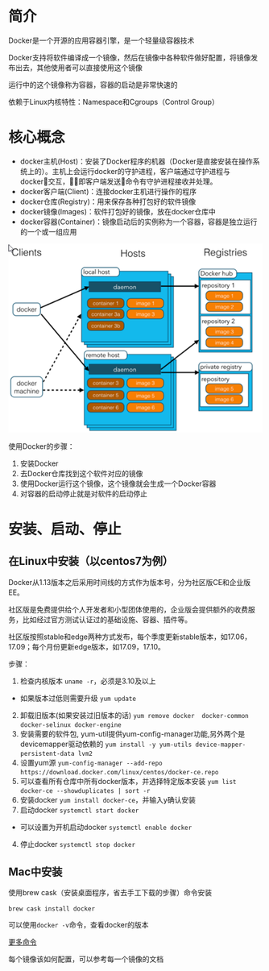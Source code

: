 # 简介

Docker是一个开源的应用容器引擎，是一个轻量级容器技术

Docker支持将软件编译成一个镜像，然后在镜像中各种软件做好配置，将镜像发布出去，其他使用者可以直接使用这个镜像

运行中的这个镜像称为容器，容器的启动是非常快速的

依赖于Linux内核特性：Namespace和Cgroups（Control Group）

# 核心概念

- docker主机(Host)：安装了Docker程序的机器（Docker是直接安装在操作系统上的）。主机上会运行docker的守护进程，客户端通过守护进程与docker交互，即客户端发送命令有守护进程接收并处理。
- docker客户端(Client)：连接docker主机进行操作的程序
- docker仓库(Registry)：用来保存各种打包好的软件镜像
- docker镜像(Images)：软件打包好的镜像，放在docker仓库中
- docker容器(Container)：镜像启动后的实例称为一个容器，容器是独立运行的一个或一组应用

![docker使用步骤](images/docker使用步骤.png)

使用Docker的步骤：

1. 安装Docker
2. 去Docker仓库找到这个软件对应的镜像
3. 使用Docker运行这个镜像，这个镜像就会生成一个Docker容器
4. 对容器的启动停止就是对软件的启动停止

# 安装、启动、停止

## 在Linux中安装（以centos7为例）

Docker从1.13版本之后采用时间线的方式作为版本号，分为社区版CE和企业版EE。

社区版是免费提供给个人开发者和小型团体使用的，企业版会提供额外的收费服务，比如经过官方测试认证过的基础设施、容器、插件等。

社区版按照stable和edge两种方式发布，每个季度更新stable版本，如17.06，17.09；每个月份更新edge版本，如17.09，17.10。

步骤：

1. 检查内核版本 `uname -r`，必须是3.10及以上
  - 如果版本过低则需要升级 `yum update`
2. 卸载旧版本(如果安装过旧版本的话) `yum remove docker  docker-common docker-selinux docker-engine`
3. 安装需要的软件包, yum-util提供yum-config-manager功能,另外两个是devicemapper驱动依赖的 `yum install -y yum-utils device-mapper-persistent-data lvm2`
4. 设置yum源 `yum-config-manager --add-repo https://download.docker.com/linux/centos/docker-ce.repo`
5. 可以查看所有仓库中所有docker版本，并选择特定版本安装 `yum list docker-ce --showduplicates | sort -r`
6. 安装docker `yum install docker-ce`，并输入y确认安装
3. 启动docker `systemctl start docker`
  - 可以设置为开机启动docker `systemctl enable docker`
4. 停止docker `systemctl stop docker`

## Mac中安装

使用brew cask（安装桌面程序，省去手工下载的步骤）命令安装

```shell
brew cask install docker
```

可以使用`docker -v`命令，查看docker的版本

[更多命令](https://docs.docker.com/engine/reference/commandline/docker/)

每个镜像该如何配置，可以参考每一个镜像的文档
